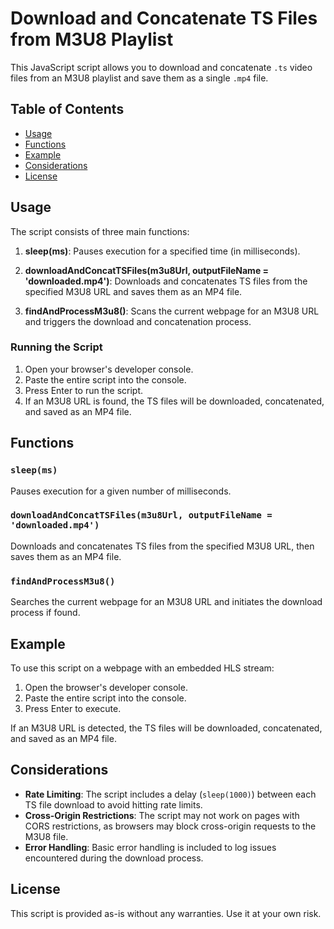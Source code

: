 # Download and Concatenate TS Files from M3U8 Playlist

This JavaScript script allows you to download and concatenate `.ts` video files from an M3U8 playlist and save them as a single `.mp4` file.

## Table of Contents

- [Usage](#usage)
- [Functions](#functions)
- [Example](#example)
- [Considerations](#considerations)
- [License](#license)

## Usage

The script consists of three main functions:

1. **sleep(ms)**: Pauses execution for a specified time (in milliseconds).

2. **downloadAndConcatTSFiles(m3u8Url, outputFileName = 'downloaded.mp4')**: Downloads and concatenates TS files from the specified M3U8 URL and saves them as an MP4 file.

3. **findAndProcessM3u8()**: Scans the current webpage for an M3U8 URL and triggers the download and concatenation process.

### Running the Script

1. Open your browser's developer console.
2. Paste the entire script into the console.
3. Press Enter to run the script.
4. If an M3U8 URL is found, the TS files will be downloaded, concatenated, and saved as an MP4 file.

## Functions

### `sleep(ms)`
Pauses execution for a given number of milliseconds.

### `downloadAndConcatTSFiles(m3u8Url, outputFileName = 'downloaded.mp4')`
Downloads and concatenates TS files from the specified M3U8 URL, then saves them as an MP4 file.

### `findAndProcessM3u8()`
Searches the current webpage for an M3U8 URL and initiates the download process if found.

## Example

To use this script on a webpage with an embedded HLS stream:

1. Open the browser's developer console.
2. Paste the entire script into the console.
3. Press Enter to execute.

If an M3U8 URL is detected, the TS files will be downloaded, concatenated, and saved as an MP4 file.

## Considerations

- **Rate Limiting**: The script includes a delay (`sleep(1000)`) between each TS file download to avoid hitting rate limits.
- **Cross-Origin Restrictions**: The script may not work on pages with CORS restrictions, as browsers may block cross-origin requests to the M3U8 file.
- **Error Handling**: Basic error handling is included to log issues encountered during the download process.

## License

This script is provided as-is without any warranties. Use it at your own risk.
